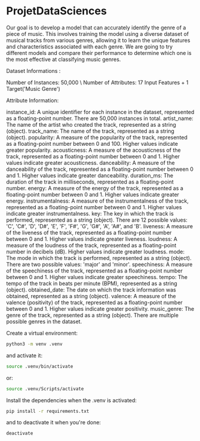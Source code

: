 # ProjetDataSciences

Our goal is to develop a model that can accurately identify the genre of a piece of music. This involves training the model using a diverse dataset of musical tracks from various genres, allowing it to learn the unique features and characteristics associated with each genre. 
We are going to try different models and compare their performance to determine which one is the most effective at classifying music genres.


Dataset Informations : 

  Number of Instances: 50,000 \ Number of Attributes: 17 Input Features + 1 Target('Music Genre')

  Attribute Information:

  instance_id: A unique identifier for each instance in the dataset, represented as a floating-point number. There are 50,000 instances in total.
  artist_name: The name of the artist who created the track, represented as a string (object).
  track_name: The name of the track, represented as a string (object).
  popularity: A measure of the popularity of the track, represented as a floating-point number between 0 and 100. Higher values indicate greater popularity.
  acousticness: A measure of the acousticness of the track, represented as a floating-point number between 0 and 1. Higher values indicate greater acousticness.
  danceability: A measure of the danceability of the track, represented as a floating-point number between 0 and 1. Higher values indicate greater danceability.
  duration_ms: The duration of the track in milliseconds, represented as a floating-point number.
  energy: A measure of the energy of the track, represented as a floating-point number between 0 and 1. Higher values indicate greater energy.
  instrumentalness: A measure of the instrumentalness of the track, represented as a floating-point number between 0 and 1. Higher values indicate greater instrumentalness.
  key: The key in which the track is performed, represented as a string (object). There are 12 possible values: 'C', 'C#', 'D', 'D#', 'E', 'F', 'F#', 'G', 'G#', 'A', 'A#', and 'B'.
  liveness: A measure of the liveness of the track, represented as a floating-point number between 0 and 1. Higher values indicate greater liveness.
  loudness: A measure of the loudness of the track, represented as a floating-point number in decibels (dB). Higher values indicate greater loudness.
  mode: The mode in which the track is performed, represented as a string (object). There are two possible values: 'major' and 'minor'.
  speechiness: A measure of the speechiness of the track, represented as a floating-point number between 0 and 1. Higher values indicate greater speechiness.
  tempo: The tempo of the track in beats per minute (BPM), represented as a string (object).
  obtained_date: The date on which the track information was obtained, represented as a string (object).
  valence: A measure of the valence (positivity) of the track, represented as a floating-point number between 0 and 1. Higher values indicate greater positivity.
  music_genre: The genre of the track, represented as a string (object). There are multiple possible genres in the dataset.



Create a virtual environment:

```bash
python3 -m venv .venv
```

and activate it:

```bash
source .venv/bin/activate
```

or:

```bash
source .venv/Scripts/activate
```

Install the dependencies when the .venv is activated:

```bash
pip install -r requirements.txt
```

and to deactivate it when you're done:

```bash
deactivate
```
